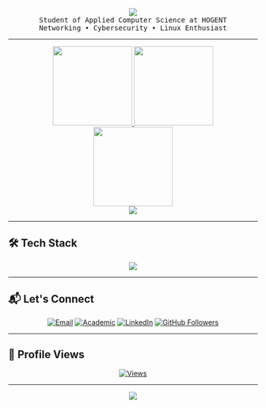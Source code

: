 <!-- HEADER -->
<div align="center">
   <img src="https://capsule-render.vercel.app/api?type=waving&color=0:00c6ff,100:0072ff&height=200&section=header&text=Hi%20👋,%20I'm%20Gilles%20De%20Meerleer&fontSize=40&fontColor=ffffff&animation=twinkling&fontAlignY=35"/>
</div>

<!-- TAGLINE -->
<div align="center">
   <samp>
      Student of Applied Computer Science at HOGENT <br>
      Networking • Cybersecurity • Linux Enthusiast <br>
   </samp>
</div>

---

<!-- GITHUB STATS -->
<div align="center">
   <a href="https://github.com/DeMeerleerGilles">
      <img height="160em" src="https://github-readme-stats.vercel.app/api?username=DeMeerleerGilles&show_icons=true&theme=tokyonight&hide_border=true&count_private=true&include_all_commits=true"/>
      <img height="160em" src="https://github-readme-stats.vercel.app/api/top-langs/?username=DeMeerleerGilles&layout=compact&theme=tokyonight&hide_border=true&langs_count=10"/>
   </a>
   <br>
   <a href="https://git.io/streak-stats">
      <img height="160em" src="https://streak-stats.demolab.com?user=DeMeerleerGilles&theme=tokyonight&hide_border=true"/>
   </a>
   <br>
   <a href="https://activity-graph.herokuapp.com/graph?username=DeMeerleerGilles">
      <img src="https://github-readme-activity-graph.vercel.app/graph?username=DeMeerleerGilles&theme=tokyo-night&hide_border=true"/>
   </a>
</div>

---

<!-- TECHNOLOGIES -->
## 🛠️ Tech Stack
<div align="center">
   <img src="https://skillicons.dev/icons?i=linux,ubuntu,docker,nginx,cloudflare,git,github,python,java,mysql,wordpress&perline=6"/>
</div>

---

<!-- CONNECT -->
## 📬 Let's Connect
<div align="center">

[![Email](https://img.shields.io/badge/Email-gilles.demeerleer@proton.me-8B89CC?style=for-the-badge&logo=protonmail&logoColor=white)](mailto:gilles.demeerleer@proton.me)
[![Academic](https://img.shields.io/badge/Academic%20Email-gilles.demeerleer@student.hogent.be-0055FF?style=for-the-badge&logo=gmail&logoColor=white)](mailto:gilles.demeerleer@student.hogent.be)
[![LinkedIn](https://img.shields.io/badge/LinkedIn-Gilles%20De%20Meerleer-0077B5?style=for-the-badge&logo=linkedin&logoColor=white)](https://www.linkedin.com/in/gilles-de-meerleer)
[![GitHub Followers](https://img.shields.io/github/followers/DeMeerleerGilles?style=for-the-badge&logo=github&color=333)](https://github.com/DeMeerleerGilles)

</div>

---

<!-- PROFILE VIEWS -->
## 👀 Profile Views
<div align="center">
   
[![Views](https://u8views.com/api/v1/github/profiles/146004284/views/day-week-month-total-count.svg)](https://u8views.com/github/DeMeerleerGilles)

</div>

---

<!-- FOOTER -->
<div align="center">
   <img src="https://capsule-render.vercel.app/api?type=waving&color=0:00c6ff,100:0072ff&height=120&section=footer"/>
</div>
